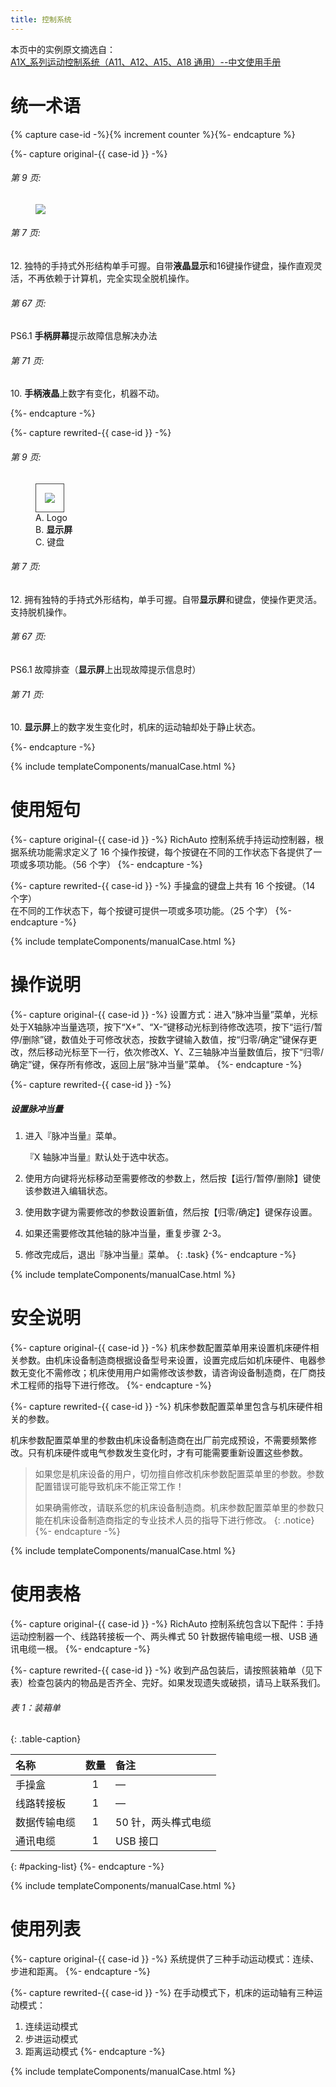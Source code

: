 ```yaml
---
title: 控制系统
---
```


本页中的实例原文摘选自：  
[A1X_系列运动控制系统（A11、A12、A15、A18 通用）--中文使用手册](http://www.richnc.com.cn/?products/)

# 统一术语

{% capture case-id -%}{% increment counter %}{%- endcapture %}

{%- capture original-{{ case-id }} -%}
<h6>第 9 页:</h6>
<figure>
  <img src="/assets/images/manual-cases/01-term-display-a.jpg" />
</figure>
<h6>第 7 页:</h6>
<p>12. 独特的手持式外形结构单手可握。自带<strong class="term">液晶显示</strong>和16键操作键盘，操作直观灵活，不再依赖于计算机，完全实现全脱机操作。</p>
<h6>第 67 页:</h6>
<p>PS6.1 <strong class="term">手柄屏幕</strong>提示故障信息解决办法</p>
<h6>第 71 页:</h6>
<p>10. <strong class="term">手柄液晶</strong>上数字有变化，机器不动。</p>
{%- endcapture -%}

{%- capture rewrited-{{ case-id }} -%}
<h6>第 9 页:</h6>
<figure>
  <img src="/assets/images/manual-cases/01-term-display-b.png" style="border: 1pt solid #454545; padding: 1em;" />
  <div class="row justify-content-center mt-3">
    <div class="col-auto">
      <span class="callout">A.</span>
      <span class="def">Logo</span>
    </div>
    <div class="col-auto">
      <span class="callout">B.</span>
      <span class="def"><strong class="term">显示屏</strong></span>
    </div>
    <div class="col-auto">
      <span class="callout">C.</span>
      <span class="def">键盘</span>
    </div>
  </div>
</figure>
<h6>第 7 页:</h6>
<p>12. 拥有独特的手持式外形结构，单手可握。自带<strong class="term">显示屏</strong>和键盘，使操作更灵活。支持脱机操作。</p>
<h6>第 67 页:</h6>
<p>PS6.1 故障排查（<strong class="term">显示屏</strong>上出现故障提示信息时）</p>
<h6>第 71 页:</h6>
<p>10. <strong class="term">显示屏</strong>上的数字发生变化时，机床的运动轴却处于静止状态。</p>
{%- endcapture -%}

{% include templateComponents/manualCase.html %}

# 使用短句

{%- capture original-{{ case-id }} -%}
RichAuto 控制系统手持运动控制器，根据系统功能需求定义了 16 个操作按键，每个按键在不同的工作状态下各提供了一项或多项功能。（56 个字）
{%- endcapture -%}

{%- capture rewrited-{{ case-id }} -%}
手操盒的键盘上共有 16 个按键。（14 个字）  
在不同的工作状态下，每个按键可提供一项或多项功能。（25 个字）
{%- endcapture -%}

{% include templateComponents/manualCase.html %}


# 操作说明

{%- capture original-{{ case-id }} -%}
设置方式：进入“脉冲当量”菜单，光标处于X轴脉冲当量选项，按下“X+”、“X-”键移动光标到待修改选项，按下“运行/暂停/删除”键，数值处于可修改状态，按数字键输入数值，按“归零/确定”键保存更改，然后移动光标至下一行，依次修改X、Y、Z三轴脉冲当量数值后，按下“归零/确定”键，保存所有修改，返回上层“脉冲当量”菜单。
{%- endcapture -%}

{%- capture rewrited-{{ case-id }} -%}
##### 设置脉冲当量

1. 进入『脉冲当量』菜单。
   
    『X 轴脉冲当量』默认处于选中状态。

2. 使用方向键将光标移动至需要修改的参数上，然后按【运行/暂停/删除】键使该参数进入编辑状态。
3. 使用数字键为需要修改的参数设置新值，然后按【归零/确定】键保存设置。
4. 如果还需要修改其他轴的脉冲当量，重复步骤 2-3。
5. 修改完成后，退出『脉冲当量』菜单。
{: .task}
{%- endcapture -%}

{% include templateComponents/manualCase.html %}

# 安全说明

{%- capture original-{{ case-id }} -%}
机床参数配置菜单用来设置机床硬件相关参数。由机床设备制造商根据设备型号来设置，设置完成后如机床硬件、电器参数无变化不需修改；机床使用用户如需修改该参数，请咨询设备制造商，在厂商技术工程师的指导下进行修改。
{%- endcapture -%}

{%- capture rewrited-{{ case-id }} -%}
机床参数配置菜单里包含与机床硬件相关的参数。

机床参数配置菜单里的参数由机床设备制造商在出厂前完成预设，不需要频繁修改。只有机床硬件或电气参数发生变化时，才有可能需要重新设置这些参数。

> 如果您是机床设备的用户，切勿擅自修改机床参数配置菜单里的参数。参数配置错误可能导致机床不能正常工作！
> 
> 如果确需修改，请联系您的机床设备制造商。机床参数配置菜单里的参数只能在机床设备制造商指定的专业技术人员的指导下进行修改。
{: .notice}
{%- endcapture -%}

{% include templateComponents/manualCase.html %}

# 使用表格

{%- capture original-{{ case-id }} -%}
RichAuto 控制系统包含以下配件：手持运动控制器一个、线路转接板一个、两头榫式 50 针数据传输电缆一根、USB 通讯电缆一根。
{%- endcapture -%}

{%- capture rewrited-{{ case-id }} -%}
收到产品包装后，请按照装箱单（见下表）检查包装内的物品是否齐全、完好。如果发现遗失或破损，请马上联系我们。

###### 表 1：装箱单
{: .table-caption}

|  名称  |  数量  |  备注  |
|:---|:--:|:---|
|  手操盒  |  1  |  —  |
|  线路转接板  |  1  |  —  |
|  数据传输电缆  |  1  |  50 针，两头榫式电缆  |
|  通讯电缆  |  1  |  USB 接口  |
{: #packing-list}
{%- endcapture -%}

{% include templateComponents/manualCase.html %}

# 使用列表

{%- capture original-{{ case-id }} -%}
系统提供了三种手动运动模式：连续、步进和距离。
{%- endcapture -%}

{%- capture rewrited-{{ case-id }} -%}
在手动模式下，机床的运动轴有三种运动模式：

1. 连续运动模式
2. 步进运动模式
3. 距离运动模式
{%- endcapture -%}

{% include templateComponents/manualCase.html %}



